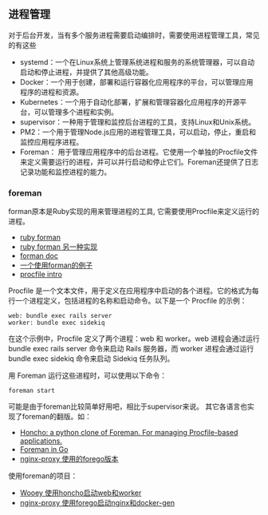 ## 进程管理

对于后台开发，当有多个服务进程需要启动编排时，需要使用进程管理工具，常见的有这些

- systemd：一个在Linux系统上管理系统进程和服务的系统管理器，可以自动启动和停止进程，并提供了其他高级功能。
- Docker：一个用于创建，部署和运行容器化应用程序的平台，可以管理应用程序的进程和资源。
- Kubernetes：一个用于自动化部署，扩展和管理容器化应用程序的开源平台，可以管理多个进程和实例。
- supervisor：一种用于管理和监控后台进程的工具，支持Linux和Unix系统。
- PM2：一个用于管理Node.js应用的进程管理工具，可以启动，停止，重启和监控应用程序进程。
- Foreman： 用于管理应用程序中的后台进程。它使用一个单独的Procfile文件来定义需要运行的进程，并可以并行启动和停止它们。Foreman还提供了日志记录功能和监控进程的能力。

### foreman
forman原本是Ruby实现的用来管理进程的工具, 它需要使用Procfile来定义运行的进程。
- [ruby forman](https://github.com/theforeman/foreman)
- [ruby forman 另一种实现](https://github.com/ddollar/foreman)
- [forman doc](https://theforeman.org/manuals/3.8/quickstart_guide.html)
- [一个使用forman的例子](https://mattstauffer.com/blog/using-a-procfile-to-streamline-your-local-development/)
- [procfile intro](https://devcenter.heroku.com/articles/procfile)

Procfile 是一个文本文件，用于定义在应用程序中启动的各个进程。它的格式为每行一个进程定义，包括进程的名称和启动命令。以下是一个 Procfile 的示例：
```
web: bundle exec rails server
worker: bundle exec sidekiq
```
在这个示例中，Procfile 定义了两个进程：web 和 worker。web 进程会通过运行 bundle exec rails server 命令来启动 Rails 服务器，而 worker 进程会通过运行 bundle exec sidekiq 命令来启动 Sidekiq 任务队列。

用 Foreman 运行这些进程时，可以使用以下命令：
```
foreman start
```
可能是由于foreman比较简单好用吧，相比于supervisor来说。 其它各语言也实现了foreman的翻版。如：
- [Honcho: a python clone of Foreman. For managing Procfile-based applications.](https://github.com/nickstenning/honcho)
- [Foreman in Go](https://github.com/ddollar/forego)
- [nginx-proxy 使用的forego版本](https://github.com/nginx-proxy/forego)

使用foreman的项目：
- [Wooey 使用honcho启动web和worker](https://wooey.readthedocs.io/en/latest/running_wooey.html#through-a-procfile)
- [nginx-proxy 使用forego启动nginx和docker-gen](https://github.com/nginx-proxy/nginx-proxy/blob/main/Dockerfile)
